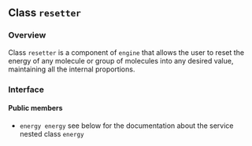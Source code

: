 ## Class `resetter`

### Overview

Class `resetter` is a component of `engine` that allows the user to reset the energy of any molecule or group of molecules into any desired value, maintaining all the internal proportions.

### Interface

#### Public members

  * `energy energy`
    see below for the documentation about the service nested class `energy`
